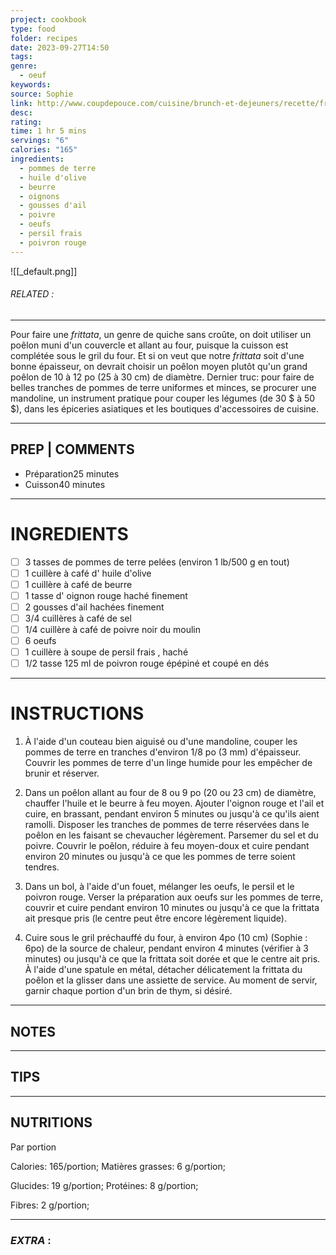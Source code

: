 ```yaml
---
project: cookbook
type: food
folder: recipes
date: 2023-09-27T14:50
tags: 
genre:
  - oeuf
keywords: 
source: Sophie
link: http://www.coupdepouce.com/cuisine/brunch-et-dejeuners/recette/frittata-aux-pommes-de-terre-et-aux-poivrons-rouges
desc: 
rating: 
time: 1 hr 5 mins
servings: "6"
calories: "165"
ingredients:
  - pommes de terre
  - huile d'olive
  - beurre
  - oignons
  - gousses d'ail
  - poivre
  - oeufs
  - persil frais
  - poivron rouge
---
```


![[_default.png]]
###### *RELATED* : 
---
Pour faire une _frittata_, un genre de quiche sans croûte, on doit utiliser un poêlon muni d'un couvercle et allant au four, puisque la cuisson est complétée sous le gril du four. Et si on veut que notre _frittata_ soit d'une bonne épaisseur, on devrait choisir un poêlon moyen plutôt qu'un grand poêlon de 10 à 12 po (25 à 30 cm) de diamètre. Dernier truc: pour faire de belles tranches de pommes de terre uniformes et minces, se procurer une mandoline, un instrument pratique pour couper les légumes (de 30 $ à 50 $), dans les épiceries asiatiques et les boutiques d'accessoires de cuisine.

---
## PREP | COMMENTS

- Préparation25 minutes
- Cuisson40 minutes

---
# INGREDIENTS

- [ ] 3 tasses de pommes de terre pelées (environ 1 lb/500 g en tout)
- [ ] 1 cuillère à café d' huile d'olive
- [ ] 1 cuillère à café de beurre
- [ ] 1 tasse d' oignon rouge haché finement
- [ ] 2 gousses d'ail hachées finement
- [ ] 3/4 cuillères à café de sel
- [ ] 1/4 cuillère à café de poivre noir du moulin
- [ ] 6 oeufs
- [ ] 1 cuillère à soupe de persil frais , haché
- [ ] 1/2 tasse 125 ml de poivron rouge épépiné et coupé en dés

---
# INSTRUCTIONS

1. À l'aide d'un couteau bien aiguisé ou d'une mandoline, couper les pommes de terre en tranches d'environ 1/8 po (3 mm) d'épaisseur. Couvrir les pommes de terre d'un linge humide pour les empêcher de brunir et réserver.
  
2. Dans un poêlon allant au four de 8 ou 9 po (20 ou 23 cm) de diamètre, chauffer l'huile et le beurre à feu moyen. Ajouter l'oignon rouge et l'ail et cuire, en brassant, pendant environ 5 minutes ou jusqu'à ce qu'ils aient ramolli. Disposer les tranches de pommes de terre réservées dans le poêlon en les faisant se chevaucher légèrement. Parsemer du sel et du poivre. Couvrir le poêlon, réduire à feu moyen-doux et cuire pendant environ 20 minutes ou jusqu'à ce que les pommes de terre soient tendres.
  
3. Dans un bol, à l'aide d'un fouet, mélanger les oeufs, le persil et le poivron rouge. Verser la préparation aux oeufs sur les pommes de terre, couvrir et cuire pendant environ 10 minutes ou jusqu'à ce que la frittata ait presque pris (le centre peut être encore légèrement liquide).
  
4. Cuire sous le gril préchauffé du four, à environ 4po (10 cm) (Sophie : 6po) de la source de chaleur, pendant environ 4 minutes (vérifier à 3 minutes) ou jusqu'à ce que la frittata soit dorée et que le centre ait pris. À l'aide d'une spatule en métal, détacher délicatement la frittata du poêlon et la glisser dans une assiette de service. Au moment de servir, garnir chaque portion d'un brin de thym, si désiré.

---
## NOTES



---
## TIPS



---
## NUTRITIONS

Par portion

Calories: 165/portion; Matières grasses: 6 g/portion;

Glucides: 19 g/portion; Protéines: 8 g/portion;

Fibres: 2 g/portion;

---
### *EXTRA* :



